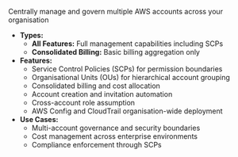 Centrally manage and govern multiple AWS accounts across your organisation
- **Types:**
    - **All Features:** Full management capabilities including SCPs
    - **Consolidated Billing:** Basic billing aggregation only
- **Features:**
    - Service Control Policies (SCPs) for permission boundaries
    - Organisational Units (OUs) for hierarchical account grouping
    - Consolidated billing and cost allocation
    - Account creation and invitation automation
    - Cross-account role assumption
    - AWS Config and CloudTrail organisation-wide deployment
- **Use Cases:**
    - Multi-account governance and security boundaries
    - Cost management across enterprise environments
    - Compliance enforcement through SCPs